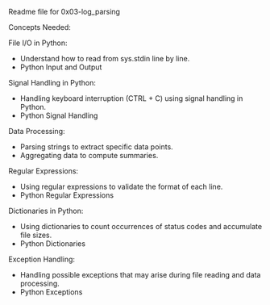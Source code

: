 Readme file for 0x03-log_parsing

Concepts Needed:

File I/O in Python:
* Understand how to read from sys.stdin line by line.
* Python Input and Output

Signal Handling in Python:
* Handling keyboard interruption (CTRL + C) using signal handling in Python.
* Python Signal Handling

Data Processing:
* Parsing strings to extract specific data points.
* Aggregating data to compute summaries.

Regular Expressions:
* Using regular expressions to validate the format of each line.
* Python Regular Expressions

Dictionaries in Python:
* Using dictionaries to count occurrences of status codes and accumulate file sizes.
* Python Dictionaries

Exception Handling:
* Handling possible exceptions that may arise during file reading and data processing.
* Python Exceptions
